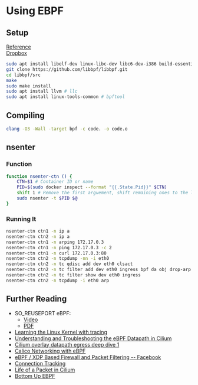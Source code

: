 # Using EBPF

## Setup

[Reference](https://arthurchiao.art/blog/firewalling-with-bpf-xdp/)</br>
[Dropbox](https://paper.dropbox.com/doc/BPF-Setup--BUI003bDeTGlJlnYEQpGj9ipAg-haT7cbcjpOdR8mKn9FKTr)

```bash
sudo apt install libelf-dev linux-libc-dev libc6-dev-i386 build-essential build-essential # gcc-multilib linux-tools-$(uname -r) linux-headers-$(uname -r) linux-headers-generic linux-tools-common linux-tools-generic
git clone https://github.com/libbpf/libbpf.git
cd libbpf/src
make
sudo make install
sudo apt install llvm # llc
sudo apt install linux-tools-common # bpftool
```

## Compiling

```bash
clang -O3 -Wall -target bpf -c code. -o code.o
```

## nsenter

### Function

```bash
function nsenter-ctn () {
    CTN=$1 # Container ID or name
    PID=$(sudo docker inspect --format "{{.State.Pid}}" $CTN)
    shift 1 # Remove the first arguement, shift remaining ones to the left
    sudo nsenter -t $PID $@
}
```

### Running It

```bash
nsenter-ctn ctn1 -n ip a
nsenter-ctn ctn2 -n ip a
nsenter-ctn ctn1 -n arping 172.17.0.3
nsenter-ctn ctn1 -n ping 172.17.0.3 -c 2
nsenter-ctn ctn1 -n curl 172.17.0.3:80
nsenter-ctn ctn2 -n tcpdump -nn -i eth0
nsenter-ctn ctn2 -n tc qdisc add dev eth0 clsact
nsenter-ctn ctn2 -n tc filter add dev eth0 ingress bpf da obj drop-arp.o sec ingress
nsenter-ctn ctn2 -n tc filter show dev eth0 ingress
nsenter-ctn ctn2 -n tcpdump -i eth0 arp
```

## Further Reading

- SO_REUSEPORT eBPF:
    - [Video](https://www.youtube.com/watch?v=CgB7JpSL5cs&t=8212s)
    - [PDF](https://linuxplumbersconf.org/event/11/contributions/946/attachments/783/1472/Socket_migration_for_SO_REUSEPORT.pdf)
- [Learning the Linux Kernel with tracing](https://www.youtube.com/watch?v=JRyrhsx-L5Y&t=710s)
- [Understanding and Troubleshooting the eBPF Datapath in Cilium](https://www.youtube.com/watch?v=Kmm8Hl57WDU&t=760s)
- [Cilium overlay datapath egress deep dive 1](https://www.youtube.com/watch?v=Ocy2pFhNFfE)
- [Calico Networking with eBPF](https://www.youtube.com/watch?v=KHMnC3kj3Js)
- [eBPF / XDP Based Firewall and Packet Filtering -- Facebook](https://www.youtube.com/watch?v=XpBzEq1MwI8)
- [Connection Tracking](https://arthurchiao.art/blog/conntrack-design-and-implementation/)
- [Life of a Packet in Cilium](https://arthurchiao.art/blog/cilium-life-of-a-packet-pod-to-service/)
- [Bottom Up EBPF](https://medium.com/@phylake/bottom-up-ebpf-d7ca9cbe8321)

